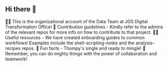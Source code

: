 ## Hi there 👋

🙋‍♀️ This is the organizational account of the Data Team at JGS Digital Transformation Office!
🌈 Contribution guidelines - Kindly refer to the admins of the relevant repos for more info on how to contribute to that project.
👩‍💻 Useful resources - We have created onboarding guides to common workflows! Examples include the shell-scripting-notes and the analysis-recipes repos.
🍿 Fun facts - Thompy's single and ready to mingle!
🧙 Remember, you can do mighty things with the power of collaboration and teamwork!


